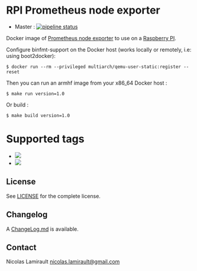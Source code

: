 # RPI Prometheus node exporter

* Master : [![pipeline status](https://gitlab.com/zeiot/rpi-node_exporter/badges/master/pipeline.svg)](https://gitlab.com/zeiot/rpi-node_exporter/commits/master)

Docker image of [Prometheus node exporter][] to use on a [Raspberry PI][].

Configure binfmt-support on the Docker host (works locally or remotely, i.e: using boot2docker):

    $ docker run --rm --privileged multiarch/qemu-user-static:register --reset

Then you can run an armhf image from your x86_64 Docker host :

    $ make run version=1.0

Or build :

    $ make build version=1.0


# Supported tags

* [![](https://images.microbadger.com/badges/version/zeiot/rpi-node_exporter:0.13.0.svg)](https://microbadger.com/images/zeiot/rpi-node_exporter:0.13.0 "Get your own version badge on microbadger.com")
* [![](https://images.microbadger.com/badges/version/zeiot/rpi-node_exporter:0.12.0.svg)](https://microbadger.com/images/zeiot/rpi-node_exporter:0.12.0 "Get your own version badge on microbadger.com")


## License

See [LICENSE](LICENSE) for the complete license.


## Changelog

A [ChangeLog.md](ChangeLog.md) is available.


## Contact

Nicolas Lamirault <nicolas.lamirault@gmail.com>


[Raspberry PI]: https://www.raspberrypi.org/
[Prometheus node exporter]: https://github.com/prometheus/node_exporter
